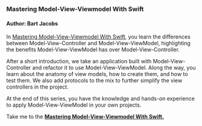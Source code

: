 ### Mastering Model-View-Viewmodel With Swift

#### Author: Bart Jacobs

In [Mastering Model-View-Viewmodel With Swift](https://cocoacasts.com/series/mastering-mvvm-with-swift), you learn the differences between Model-View-Controller and Model-View-ViewModel, highlighting the benefits Model-View-ViewModel has over Model-View-Controller.

After a short introduction, we take an application built with Model-View-Controller and refactor it to use Model-View-ViewModel. Along the way, you learn about the anatomy of view models, how to create them, and how to test them. We also add protocols to the mix to further simplify the view controllers in the project.

At the end of this series, you have the knowledge and hands-on experience to apply Model-View-ViewModel in your own projects.

Take me to the **[Mastering Model-View-Viewmodel With Swift.](https://cocoacasts.com/series/mastering-mvvm-with-swift)**
